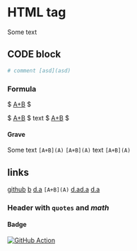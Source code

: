 # HTML tag

<a id="introduction"></a>

Some text

## CODE block

```python
# comment [asd](asd)
```

### Formula

$ [A+B](A) $

$ [A+B](A) $ text $ [A+B](A) $

#### Grave

Some text
`[A+B](A)`
`[A+B](A)` text `[A+B](A)`

## links

[github](https://github.com/AlexanderDokuchaev)
[b](./b.md) [d.a](b.md) `[A+B](A)`
<a href="./d/a.md">d.a</a><a href="./d/a.md">d.a</a>
[d.a](/tests/test_md_files/d/a.md "tag")

### Header with `quotes` and $math$

#### Badge

[![GitHub Action](https://github.com/AlexanderDokuchaev/md-dead-link-check/actions/workflows/github_action.yml/badge.svg?branch=main "tag")](https://github.com/AlexanderDokuchaev/md-dead-link-check/actions/workflows/github_action.yml "tag")
